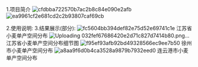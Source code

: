 1.项目简介
![cfdbba722570b7ac2b8c84e090e2afb](https://github.com/user-attachments/assets/c8d7c181-58ab-422f-8afb-54f6349f7c5d)
![ea9961cf2e681cd2c2b93807caf69cb](https://github.com/user-attachments/assets/0d27415d-c994-40e8-aa76-19ed5eb2cbd1)

2.使用说明:
3.结果展示(部分):
![fc5604bb394def82e75d52e69741c1e](https://github.com/user-attachments/assets/671e42f6-e7b8-4918-91fd-9e7acfff8d1e)
江苏省小麦单产空间分布
![Uploading 032fef67686420e2d71c827d7414b80.png…]()
江苏省小麦单产空间分布细节图
![f95ef93afb92bd49328566ec9ee7b50](https://github.com/user-attachments/assets/a9f13372-4889-4f83-af5b-73f2e42edbd9)
徐州市小麦单产空间分布
![a8aa9f6d0b4ca3528a9879b7932eed0](https://github.com/user-attachments/assets/5d8ca818-d2f4-4fd0-9911-6417e6fd806a)
连云港市小麦单产空间分布


